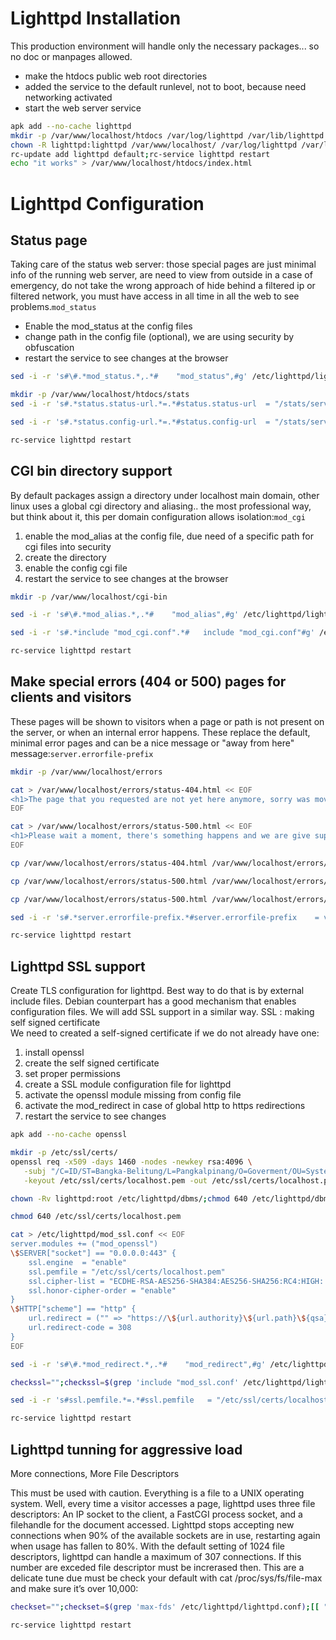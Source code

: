 # Lighttpd Installation
This production environment will handle only the necessary packages... so no doc or manpages allowed.
- make the htdocs public web root directories
- added the service to the default runlevel, not to boot, because need networking activated
- start the web server service
```sh
apk add --no-cache lighttpd
mkdir -p /var/www/localhost/htdocs /var/log/lighttpd /var/lib/lighttpd
chown -R lighttpd:lighttpd /var/www/localhost/ /var/log/lighttpd /var/lib/lighttpd 
rc-update add lighttpd default;rc-service lighttpd restart
echo "it works" > /var/www/localhost/htdocs/index.html
```
# Lighttpd Configuration
## Status page
Taking care of the status web server: those special pages are just minimal info of the running web server, are need to view from outside in a case of emergency, do not take the wrong approach of hide behind a filtered ip or filtered network, you must have access in all time in all the web to see problems.`mod_status`
- Enable the mod_status at the config files
- change path in the config file (optional), we are using security by obfuscation
- restart the service to see changes at the browser
```sh
sed -i -r 's#\#.*mod_status.*,.*#    "mod_status",#g' /etc/lighttpd/lighttpd.conf

mkdir -p /var/www/localhost/htdocs/stats
sed -i -r 's#.*status.status-url.*=.*#status.status-url  = "/stats/server-status"#g' /etc/lighttpd/lighttpd.conf

sed -i -r 's#.*status.config-url.*=.*#status.config-url  = "/stats/server-config"#g' /etc/lighttpd/lighttpd.conf

rc-service lighttpd restart
```

## CGI bin directory support
By default packages assign a directory under localhost main domain, other linux uses a global cgi directory and aliasing.. the most professional way, but think about it, this per domain configuration allows isolation:`mod_cgi`
1. enable the mod_alias at the config file, due need of a specific path for cgi files into security
2. create the directory
3. enable the config cgi file
4. restart the service to see changes at the browser
```sh
mkdir -p /var/www/localhost/cgi-bin

sed -i -r 's#\#.*mod_alias.*,.*#    "mod_alias",#g' /etc/lighttpd/lighttpd.conf

sed -i -r 's#.*include "mod_cgi.conf".*#   include "mod_cgi.conf"#g' /etc/lighttpd/lighttpd.conf

rc-service lighttpd restart
```
## Make special errors (404 or 500) pages for clients and visitors
These pages will be shown to visitors when a page or path is not present on the server, or when an internal error happens. These replace the default, minimal error pages and can be a nice message or "away from here" message:`server.errorfile-prefix`
```sh
mkdir -p /var/www/localhost/errors

cat > /var/www/localhost/errors/status-404.html << EOF
<h1>The page that you requested are not yet here anymore, sorry was moved or updated, search or visit another one</h1>
EOF

cat > /var/www/localhost/errors/status-500.html << EOF
<h1>Please wait a moment, there's something happens and we are give support maintenance right now to resolve</h1>
EOF

cp /var/www/localhost/errors/status-404.html /var/www/localhost/errors/status-403.html

cp /var/www/localhost/errors/status-500.html /var/www/localhost/errors/status-501.html

cp /var/www/localhost/errors/status-500.html /var/www/localhost/errors/status-503.html

sed -i -r 's#.*server.errorfile-prefix.*#server.errorfile-prefix    = var.basedir + "/errors/status-"#g' /etc/lighttpd/lighttpd.conf

rc-service lighttpd restart
``` 
## Lighttpd SSL support
Create TLS configuration for lighttpd. Best way to do that is by external include files. Debian counterpart has a good mechanism that enables configuration files. We will add SSL support in a similar way.
SSL : making self signed certificate</br>
We need to created a self-signed certificate if we do not already have one:
1. install openssl
2. create the self signed certificate
3. set proper permissions
4. create a SSL module configuration file for lighttpd
5. activate the openssl module missing from config file
6. activate the mod_redirect in case of global http to https redirections
7. restart the service to see changes
```sh
apk add --no-cache openssl

mkdir -p /etc/ssl/certs/
openssl req -x509 -days 1460 -nodes -newkey rsa:4096 \
   -subj "/C=ID/ST=Bangka-Belitung/L=Pangkalpinang/O=Goverment/OU=Systemas:DISKOMINFO/CN=localhost" \
   -keyout /etc/ssl/certs/localhost.pem -out /etc/ssl/certs/localhost.pem

chown -Rv lighttpd:root /etc/lighttpd/dbms/;chmod 640 /etc/lighttpd/dbms/*

chmod 640 /etc/ssl/certs/localhost.pem

cat > /etc/lighttpd/mod_ssl.conf << EOF
server.modules += ("mod_openssl")
\$SERVER["socket"] == "0.0.0.0:443" {
    ssl.engine  = "enable"
    ssl.pemfile = "/etc/ssl/certs/localhost.pem"
    ssl.cipher-list = "ECDHE-RSA-AES256-SHA384:AES256-SHA256:RC4:HIGH:!MD5:!aNULL:!EDH:!AESGCM"
    ssl.honor-cipher-order = "enable"
}
\$HTTP["scheme"] == "http" {
    url.redirect = ("" => "https://\${url.authority}\${url.path}\${qsa}")
    url.redirect-code = 308
}
EOF

sed -i -r 's#\#.*mod_redirect.*,.*#    "mod_redirect",#g' /etc/lighttpd/lighttpd.conf

checkssl="";checkssl=$(grep 'include "mod_ssl.conf' /etc/lighttpd/lighttpd.conf);[[ "$checkssl" != "" ]] && echo listo || sed -i -r 's#.*include "mime-types.conf".*#include "mime-types.conf"\ninclude "mod_ssl.conf"#g' /etc/lighttpd/lighttpd.conf

sed -i -r 's#ssl.pemfile.*=.*#ssl.pemfile   = "/etc/ssl/certs/localhost.pem"#g' /etc/lighttpd/lighttpd.conf

rc-service lighttpd restart
```
## Lighttpd tunning for aggressive load
More connections, More File Descriptors

This must be used with caution. Everything is a file to a UNIX operating system. Well, every time a visitor accesses a page, lighttpd uses three file descriptors: An IP socket to the client, a FastCGI process socket, and a filehandle for the document accessed. Lighttpd stops accepting new connections when 90% of the available sockets are in use, restarting again when usage has fallen to 80%. With the default setting of 1024 file descriptors, lighttpd can handle a maximum of 307 connections. If this number are exceded file descriptor must be increrased then. This are a delicate tune due must be check your default with cat /proc/sys/fs/file-max and make sure it’s over 10,000: 
```sh
checkset="";checkset=$(grep 'max-fds' /etc/lighttpd/lighttpd.conf);[[ "$checkset" != "" ]] && echo listo || sed -i -r 's#server settings.*#server settings\nserver.max-fds = 2048\n#g' /etc/lighttpd/lighttpd.conf

rc-service lighttpd restart
```